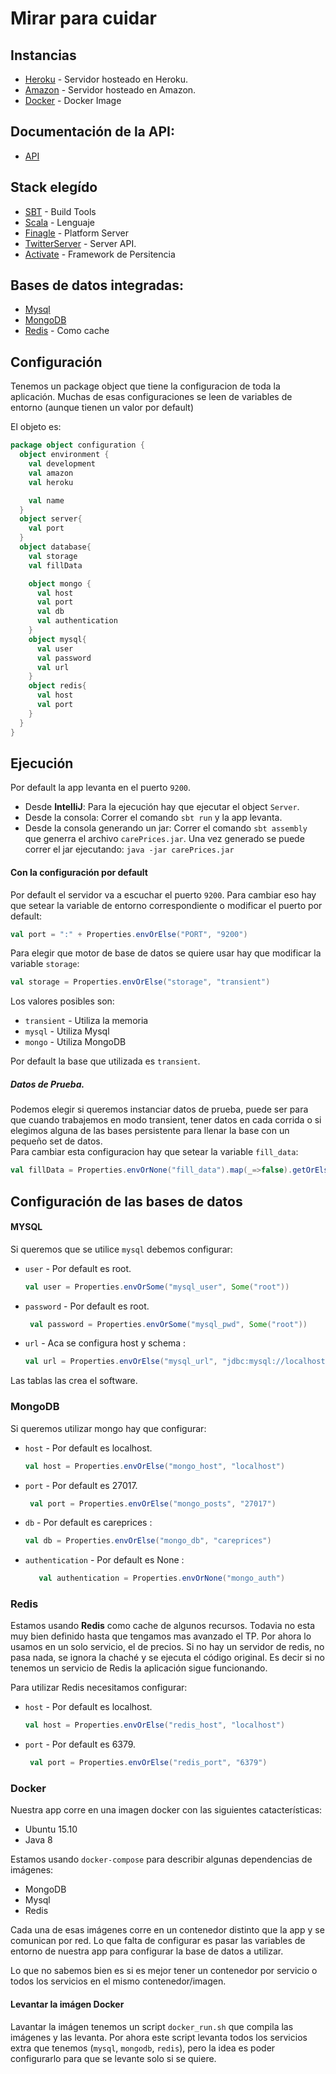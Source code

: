 # Mirar para cuidar

## Instancias
* [Heroku](http://careprices.herokuapp.com) - Servidor hosteado en Heroku.
* [Amazon](http://careprices.boletius.com) - Servidor hosteado en Amazon.
* [Docker](https://hub.docker.com/r/nnysu/careprices) - Docker Image

## Documentación de la API:
* [API](http://docs.careprices.apiary.io/#reference/0/product/create-a-new-product?console=1)

## Stack elegído

 * [SBT](http://www.scala-sbt.org)  - Build Tools
 * [Scala](http://www.scala-lang.org) - Lenguaje
 * [Finagle](https://twitter.github.io/finagle/) - Platform Server
 * [TwitterServer](https://twitter.github.io/twitter-server/) - Server API.
 * [Activate](http://activate-framework.org) - Framework de Persitencia

## Bases de datos integradas:
* [Mysql](https://www.mysql.com)
* [MongoDB](https://www.mongodb.org)
* [Redis](http://redis.io) - Como cache


## Configuración

Tenemos un package object que tiene la configuracion de toda la aplicación.
Muchas de esas configuraciones se leen de variables de entorno (aunque tienen un valor por default)

El objeto es:
```scala
package object configuration {
  object environment {
    val development
    val amazon
    val heroku

    val name
  }
  object server{
    val port
  }
  object database{
    val storage
    val fillData

    object mongo {
      val host
      val port
      val db
      val authentication
    }
    object mysql{
      val user
      val password
      val url
    }
    object redis{
      val host
      val port
    }
  }
}
```


## Ejecución
Por default la app levanta en el puerto `9200`.

* Desde **IntelliJ**:
    Para la ejecución hay que ejecutar el object `Server`.
* Desde la consola:
    Correr el comando `sbt run` y la app levanta.
* Desde la consola generando un jar:
    Correr el comando  ```sbt assembly ``` que generra el archivo  `carePrices.jar`. Una vez generado se puede correr el jar ejecutando: `java -jar carePrices.jar`





#### Con la configuración por default
Por default el servidor va a escuchar el puerto `9200`.
Para cambiar eso hay que setear la variable de entorno correspondiente o modificar el puerto por default:
```scala
val port = ":" + Properties.envOrElse("PORT", "9200")
```

Para elegir que motor de base de datos se quiere usar hay que modificar la variable `storage`:
```scala
val storage = Properties.envOrElse("storage", "transient")
```
Los valores posibles son:
* `transient` - Utiliza la memoria
* `mysql` - Utiliza Mysql
* `mongo` - Utiliza MongoDB

Por default la base que utilizada es `transient`.

##### Datos de Prueba.
Podemos elegir si queremos instanciar datos de prueba, puede ser para que cuando trabajemos en modo transient, tener datos en cada corrida o si elegimos alguna de las bases persistente para llenar la base con un pequeño set de datos. \
Para cambiar esta configuracion hay que setear la variable `fill_data`:

```scala
val fillData = Properties.envOrNone("fill_data").map(_=>false).getOrElse(true)
```

## Configuración de las bases de datos

#### MYSQL
Si queremos que se utilice `mysql` debemos configurar:
* `user` - Por default es root.
     ```scala
     val user = Properties.envOrSome("mysql_user", Some("root"))
    ```
* `password` - Por default es root.
    ```scala
     val password = Properties.envOrSome("mysql_pwd", Some("root"))
    ```
* `url` - Aca se configura host y schema :
     ```scala
     val url = Properties.envOrElse("mysql_url", "jdbc:mysql://localhost:8889/activate_test")
    ```

Las tablas las crea el software.

### MongoDB
Si queremos utilizar mongo hay que configurar:
* `host` - Por default es localhost.
     ```scala
     val host = Properties.envOrElse("mongo_host", "localhost")
    ```
* `port` - Por default es 27017.
    ```scala
     val port = Properties.envOrElse("mongo_posts", "27017")
    ```
* `db` - Por default es careprices :
     ```scala
     val db = Properties.envOrElse("mongo_db", "careprices")
    ```
* `authentication` - Por default es None  :
     ```scala
        val authentication = Properties.envOrNone("mongo_auth")
    ```

### Redis
Estamos usando **Redis** como cache de algunos recursos. Todavia no esta muy bien definido hasta que tengamos mas avanzado el TP.
Por ahora lo usamos en un solo servicio, el de precios.
Si no hay un servidor de redis, no pasa nada, se ignora la chaché y se ejecuta el código original.
Es decir si no tenemos un servicio de Redis la aplicación sigue funcionando.

Para utilizar Redis necesitamos configurar:

* `host` - Por default es localhost.
     ```scala
     val host = Properties.envOrElse("redis_host", "localhost")
    ```
* `port` - Por default es 6379.
    ```scala
     val port = Properties.envOrElse("redis_port", "6379")
    ```


### Docker

Nuestra app corre en una imagen docker con las siguientes catacterísticas:
* Ubuntu 15.10
* Java 8

Estamos usando `docker-compose` para describir algunas dependencias de imágenes:
  * MongoDB
  * Mysql
  * Redis

Cada una de esas imágenes corre en un contenedor distinto que la app y se comunican por red.
Lo que falta de configurar es pasar las variables de entorno  de nuestra app para configurar la base de datos a utilizar.

Lo que no sabemos bien es si es mejor tener un contenedor por servicio o todos los servicios en el mismo contenedor/imagen.


#### Levantar la imágen Docker

Lavantar la imágen tenemos un script `docker_run.sh` que compila las imágenes y las levanta.
 Por ahora este script levanta todos los servicios extra que tenemos (`mysql`, `mongodb`, `redis`), pero la idea es poder configurarlo para que se levante solo si se quiere.



